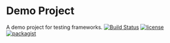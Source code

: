 # Demo Project
A demo project for testing frameworks.
[![Build Status](https://travis-ci.org/RTJL/Demo.svg?branch=master)](https://travis-ci.org/RTJL/Demo)
[![license](https://img.shields.io/github/license/RTJL/apistatus.svg)]()
[![packagist](https://img.shields.io/packagist/v/RTJL/Demo.svg)]()



